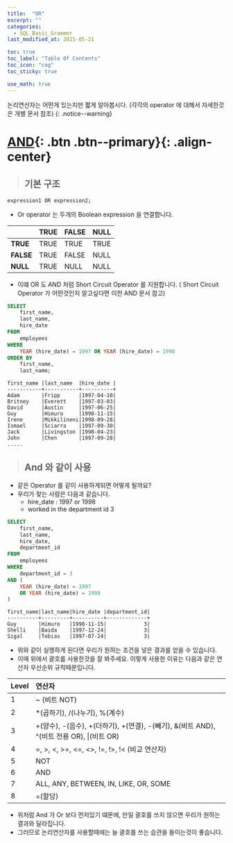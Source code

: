 ```yaml
---
title:  "OR"
excerpt: ""
categories:
  - SQL_Basic_Grammer
last_modified_at: 2021-05-21

toc: true
toc_label: "Table Of Contents"
toc_icon: "cog"
toc_sticky: true

use_math: true 
---
```


논리연산자는 어떤게 있는지만 짧게 알아봅시다. (각각의 operator 에 대해서 자세한것은 개별 문서 참조)
{: .notice--warning}

# [AND](#link){: .btn .btn--primary}{: .align-center}

> ## 기본 구조

```
expression1 OR expression2;
```

- Or operator 는 두개의 Boolean expression 을 연결합니다. 

|           | TRUE | **FALSE** | **NULL** |
| :-------- | :--- | :-------- | -------- |
| **TRUE**  | TRUE | TRUE      | TRUE     |
| **FALSE** | TRUE | FALSE     | NULL     |
| **NULL**  | TRUE | NULL      | NULL     |

- 이떄 OR 도 AND 처럼 Short Circuit Operator 를 지원합니다. ( Short Circuit Operator 가 어떤것인지 알고싶다면 이전 AND 문서 참고)

```sql
SELECT
	first_name,
	last_name,
	hire_date
FROM
	employees
WHERE
	YEAR (hire_date) = 1997 OR YEAR (hire_date) = 1998
ORDER BY
	first_name,
	last_name;
```

```
first_name |last_name  |hire_date |
-----------+-----------+----------+
Adam       |Fripp      |1997-04-10|
Britney    |Everett    |1997-03-03|
David      |Austin     |1997-06-25|
Guy        |Himuro     |1998-11-15|
Irene      |Mikkilineni|1998-09-28|
Ismael     |Sciarra    |1997-09-30|
Jack       |Livingston |1998-04-23|
John       |Chen       |1997-09-28|
.....
```

> ## And 와 같이 사용

- 같은 Operator 를 같이 사용하게되면 어떻게 될까요? 
- 우리가 찾는 사람은 다음과 같습니다.
  - hire_date : 1997 or 1998
  - worked in the department id 3 

```sql
SELECT
	first_name,
	last_name,
	hire_date,
	department_id
FROM
	employees
WHERE
	department_id = 3
AND (
	YEAR (hire_date) = 1997
	OR YEAR (hire_date) = 1998
)
```

```
first_name|last_name|hire_date |department_id|
----------+---------+----------+-------------+
Guy       |Himuro   |1998-11-15|            3|
Shelli    |Baida    |1997-12-24|            3|
Sigal     |Tobias   |1997-07-24|            3|
```

- 위와 같이 실행하게 된다면 우리가 원하는 조건을 넣은 결과를 얻을 수 있습니다.
- 이때 위에서 괄호를 사용한것을 잘 봐주세요. 이렇게 사용한 이유는 다음과 같은 연산자 우선순위 규칙때문입니다.

| Level | 연산자                                                       |
| :---- | :----------------------------------------------------------- |
| 1     | ~ (비트 NOT)                                                 |
| 2     | *(곱하기), /(나누기), %(계수)                                |
| 3     | +(양수), -(음수), +(더하기), +(연결), -(빼기), &(비트 AND), ^(비트 전용 OR), \|(비트 OR) |
| 4     | =, >, <, >=, <=, <>, !=, !>, !< (비교 연산자)                |
| 5     | NOT                                                          |
| 6     | AND                                                          |
| 7     | ALL, ANY, BETWEEN, IN, LIKE, OR, SOME                        |
| 8     | =(할당)                                                      |

- 위처럼 And 가 Or 보다 먼저있기 떄문에, 만일 괄호를 쓰지 않으면 우리가 원하는 결과와 달라집니다. 
- 그러므로 논리연산자를 사용할때에는 늘 괄호를 쓰는 습관을 들이는것이 좋습니다.

